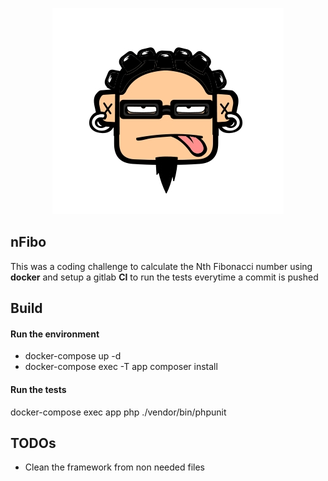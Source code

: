 <p align="center">
<a href="https://github.com/radthoc"><img src="./public/avatar.png" alt="My repo"></a>
</p>

## nFibo

This was a coding challenge to calculate the Nth Fibonacci number using **docker** and setup a gitlab **CI** to run the tests everytime a commit is pushed 

## Build
#### Run the environment
- docker-compose up -d
- docker-compose exec -T app composer install

#### Run the tests
docker-compose exec app php ./vendor/bin/phpunit

## TODOs
- Clean the framework from non needed files 
